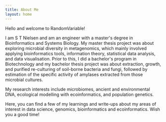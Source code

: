 ```yaml
---
title: About Me
layout: home
---
```

Hello and welcome to RandomVariable!

I am S T Nielsen and am an engineer with a master's degree in Bioinformatics and Systems Biology. My master thesis project was about exploring microbial diversity in metagenomics, which mainly involved applying bioinformatics tools, information theory, statistical data analysis, and data visualisation. Prior to this, I did a bachelor's program in Biotechnology and my bachelor thesis project was about extraction, growth, and purified re-culturing of soil-borne bacteria and fungi, followed by estimation of the specific activity of amylases extracted from those microbial cultures.

My research interests include microbiomes, ancient and environmental DNA, ecological modelling with ecoinformatics, and population genetics.

Here, you can find a few of my learnings and write-ups about my areas of interest in data science, genomics, bioinformatics and ecoinformatics.
Wish you a good time!
